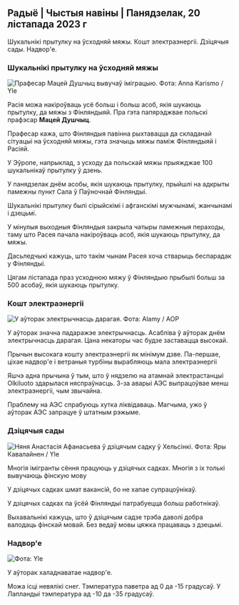 ## Радыё \| Чыстыя навіны \| Панядзелак, 20 лістапада 2023 г

Шукальнікі прытулку на ўсходняй мяжы. Кошт электраэнергіі. Дзіцячыя сады. Надвор'е.

### Шукальнікі прытулку на ўсходняй мяжы

![Прафесар Мацей Душчыц вывучаў іміграцыю. Фота: Anna Karismo / Yle](https://images.cdn.yle.fi/image/upload/c_crop,h_2268,w_4028,x_0,y_0/ar_1.777777777777777,c_fill,g_faces,h_675,w_1200/dpr_1.0/q_auto:eco/f_auto/fl_lossy/v1700423531/39-1203119655a67178e33b)

Расія можа накіроўваць усё больш і больш асоб, якія шукаюць прытулку, да мяжы з Фінляндыяй. Пра гэта папярэджвае польскі прафэсар **Мацей Душчыц**.

Прафесар кажа, што Фінляндыя павінна рыхтавацца да складанай сітуацыі на ўсходняй мяжы, гэта значыць мяжы паміж Фінляндыяй і Расіяй.

У Эўропе, напрыклад, з усходу да польскай мяжы прыяжджае 100 шукальнікаў прытулку ў дзень.

У панядзелак днём асобы, якія шукаюць прытулку, прыйшлі на адкрыты памежны пункт Сала ў Паўночнай Фінляндыі.

Шукальнікі прытулку былі сірыйскімі і афганскімі мужчынамі, жанчынамі і дзецьмі.

У мінулыя выходныя Фінляндыя закрыла чатыры памежныя пераходы, таму што Расея пачала накіроўваць асоб, якія шукаюць прытулку, да мяжы.

Дасьледчыкі кажуць, што такім чынам Расея хоча стварыць беспарадак у Фінляндыі.

Цягам лістапада праз усходнюю мяжу ў Фінляндыю прыбылі больш за 500 асобаў, якія шукаюць прытулку.

### Кошт электраэнергіі

![У аўторак электрычнасць дарагая. Фота: Alamy / AOP](https://images.cdn.yle.fi/image/upload/c_crop,h_3375,w_6000,x_0,y_467/ar_1.777777777777777,c_fill,g_faces,h_675,w_1200/dpr_1.0/q_auto:eco/f_auto/fl_lossy/v1691842960/39-106121063c8f48238bcf)

У аўторак значна падаражэе электрычнасць. Асабліва ў аўторак днём электрычнасць дарагая. Цана некаторы час будзе заставацца высокай.

Прычын высокага кошту электраэнергіі як мінімум дзве. Па-першае, ціхае надвор'е і ветраныя турбіны вырабляюць мала электраэнергіі

Яшчэ адна прычына ў тым, што ў нядзелю на атамнай электрастанцыі Olkiluoto здарылася няспраўнасць. З-за аварыі АЭС выпрацоўвае менш электраэнергіі, чым звычайна.

Праблему на АЭС спрабуюць хутка ліквідаваць. Магчыма, ужо ў аўторак АЭС запрацуе ў штатным рэжыме.

### Дзіцячыя сады

![Няня Анастасія Афанасьева ў дзіцячым садку ў Хельсінкі. Фота: Яры Кавалайнен / Yle](https://images.cdn.yle.fi/image/upload/c_crop,h_3375,w_6000,x_0,y_134/ar_1.7777777777777777,c_fill,g_faces,h_675,w_1200/dpr_1.0/q_auto:eco/f_auto/fl_lossy/v1700133967/39-12015336555f596ca4eb)

Многія імігранты сёння працуюць у дзіцячых садках. Многія з іх толькі вывучаюць фінскую мову

У дзіцячых садках шмат вакансій, бо не хапае супрацоўнікаў.

У дзіцячых садках па ўсёй Фінляндыі патрабуецца больш работнікаў.

Выхавальнікі кажуць, што ў дзіцячым садзе трэба даволі добра валодаць фінскай мовай. Без ведаў мовы цяжка працаваць з дзецьмі.

### Надвор'е

![ Фота: Yle](https://images.cdn.yle.fi/image/upload/c_crop,h_1080,w_1919,x_0,y_0/ar_1.7777777777777777,c_fill,g_faces,h_675,w_1200/dpr_1.0/q_auto:eco/f_auto/fl_lossy/v1700492173/39-1203681655b7364e6c83)

У аўторак халаднаватае надвор'е.

Можа ісці невялікі снег. Тэмпература паветра ад 0 да -15 градусаў. У Лапландыі тэмпература ад -10 да -35 градусаў.